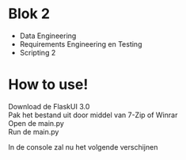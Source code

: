 # **Blok 2**

- Data Engineering
- Requirements Engineering en Testing
- Scripting 2

# **How to use!**

Download de FlaskUI 3.0  
Pak het bestand uit door middel van 7-Zip of Winrar  
Open de main.py  
Run de main.py  

In de console zal nu het volgende verschijnen
